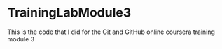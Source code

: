 # TrainingLabModule3
This is the code that I did for the Git and GitHub online coursera training module 3
